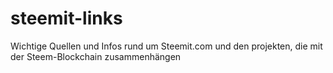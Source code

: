 # steemit-links
Wichtige Quellen und Infos rund um Steemit.com und den projekten, die mit der Steem-Blockchain zusammenhängen
